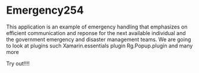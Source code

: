 # Emergency254
This application is an example of emergency handling that emphasizes on efficient communication and reponse for the next available individual and the government emergency and disaster management teams.
We are going to look at plugins such 
        Xamarin.essentials plugin
        Rg.Popup.plugin
and many more


Try out!!!!
